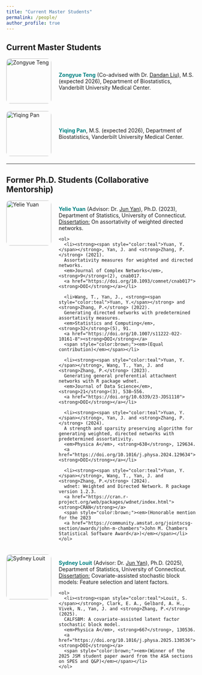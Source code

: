 ```yaml
---
title: "Current Master Students"
permalink: /people/
author_profile: true
---
```


## Current Master Students

<div style="display: flex; align-items: center; margin-bottom: 20px;">
  <img src="/images/zongyue_teng.jpeg" alt="Zongyue Teng" width="120" style="border-radius: 10px; margin-right: 20px;">
  <div>
    <p><strong><span style="color:teal">Zongyue Teng</span></strong> (Co-advised with Dr. <a href="https://www.vumc.org/biostatistics/person/dandan-liu">Dandan Liu</a>), 
    M.S. (expected 2026), Department of Biostatistics, Vanderbilt University Medical Center.</p>
  </div>
</div>

<div style="display: flex; align-items: center; margin-bottom: 20px;">
  <img src="/images/yiqing_pan.jpg" alt="Yiqing Pan" width="120" style="border-radius: 10px; margin-right: 20px;">
  <div>
    <p><strong><span style="color:teal">Yiqing Pan</span></strong>, 
    M.S. (expected 2026), Department of Biostatistics, Vanderbilt University Medical Center.</p>
  </div>
</div>

---

## Former Ph.D. Students (Collaborative Mentorship)

<div style="display: flex; align-items: flex-start; margin-bottom: 20px;">
  <img src="/images/yelie_yuan.jpg" alt="Yelie Yuan" width="120" style="border-radius: 10px; margin-right: 20px;">
  <div>
    <p><strong><span style="color:teal">Yelie Yuan</span></strong> (Advisor: Dr. 
    <a href="https://statistics.uconn.edu/person/jun-yan/">Jun Yan</a>), 
    Ph.D. (2023), Department of Statistics, University of Connecticut. 
    <u>Dissertation:</u> On assortativity of weighted directed networks.</p>

    <ol>
      <li><strong><span style="color:teal">Yuan, Y.</span></strong>, Yan, J. and <strong>Zhang, P.</strong> (2021). 
      Assortativity measures for weighted and directed networks. 
      <em>Journal of Complex Networks</em>, <strong>9</strong>(2), cnab017. 
      <a href="https://doi.org/10.1093/comnet/cnab017"><strong>DOI</strong></a></li>

      <li>Wang, T., Yan, J., <strong><span style="color:teal">Yuan, Y.</span></strong> and <strong>Zhang, P.</strong> (2022). 
      Generating directed networks with predetermined assortativity measures. 
      <em>Statistics and Computing</em>, <strong>32</strong>(5), 91. 
      <a href="https://doi.org/10.1007/s11222-022-10161-8"><strong>DOI</strong></a> 
      <span style="color:brown;"><em>(Equal contribution)</em></span></li>

      <li><strong><span style="color:teal">Yuan, Y.</span></strong>, Wang, T., Yan, J. and <strong>Zhang, P.</strong> (2023). 
      Generating general preferential attachment networks with R package wdnet. 
      <em>Journal of Data Science</em>, <strong>21</strong>(3), 538–556. 
      <a href="https://doi.org/10.6339/23-JDS1110"><strong>DOI</strong></a></li>

      <li><strong><span style="color:teal">Yuan, Y.</span></strong>, Yan, J. and <strong>Zhang, P.</strong> (2024). 
      A strength and sparsity preserving algorithm for generating weighted, directed networks with predetermined assortativity. 
      <em>Physica A</em>, <strong>638</strong>, 129634. 
      <a href="https://doi.org/10.1016/j.physa.2024.129634"><strong>DOI</strong></a></li>

      <li><strong><span style="color:teal">Yuan, Y.</span></strong>, Wang, T., Yan, J. and <strong>Zhang, P.</strong> (2024). 
      wdnet: Weighted and Directed Network. R package version 1.2.3. 
      <a href="https://cran.r-project.org/web/packages/wdnet/index.html"><strong>CRAN</strong></a> 
      <span style="color:brown;"><em>(Honorable mention for the 2023 
      <a href="https://community.amstat.org/jointscsg-section/awards/john-m-chambers">John M. Chambers Statistical Software Award</a>)</em></span></li>
    </ol>
  </div>
</div>

<div style="display: flex; align-items: flex-start; margin-bottom: 20px;">
  <img src="/images/sydney_louit.jpg" alt="Sydney Louit" width="120" style="border-radius: 10px; margin-right: 20px;">
  <div>
    <p><strong><span style="color:teal">Sydney Louit</span></strong> (Advisor: Dr. 
    <a href="https://statistics.uconn.edu/person/jun-yan/">Jun Yan</a>), 
    Ph.D. (2025), Department of Statistics, University of Connecticut. 
    <u>Dissertation:</u> Covariate-assisted stochastic block models: Feature selection and latent factors.</p>

    <ol>
      <li><strong><span style="color:teal">Louit, S.</span></strong>, Clark, E. A., Gelbard, A. H., Vivek, N., Yan, J. and <strong>Zhang, P.</strong> (2025). 
      CALFSBM: A covariate-assisted latent factor stochastic block model. 
      <em>Physica A</em>, <strong>667</strong>, 130536. 
      <a href="https://doi.org/10.1016/j.physa.2025.130536"><strong>DOI</strong></a> 
      <span style="color:brown;"><em>(Winner of the 2025 JSM student paper award from the ASA sections on SPES and Q&P)</em></span></li>
    </ol>
  </div>
</div>